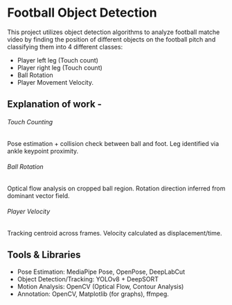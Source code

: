 # Football Object Detection
This project utilizes object detection algorithms to analyze football matche video by finding the position of different objects on the football pitch and classifying them into 4 different classes:  
-  Player left leg (Touch count)  
-  Player right leg (Touch count)
-  Ball Rotation
-  Player Movement Velocity.

## Explanation of work - 

###### Touch Counting
Pose estimation + collision check between ball and foot.
Leg identified via ankle keypoint proximity.

###### Ball Rotation
Optical flow analysis on cropped ball region.
Rotation direction inferred from dominant vector field.

###### Player Velocity

Tracking centroid across frames.
Velocity calculated as displacement/time.

## Tools & Libraries

- Pose Estimation: MediaPipe Pose, OpenPose, DeepLabCut
- Object Detection/Tracking: YOLOv8 + DeepSORT
- Motion Analysis: OpenCV (Optical Flow, Contour Analysis)
- Annotation: OpenCV, Matplotlib (for graphs), ffmpeg.